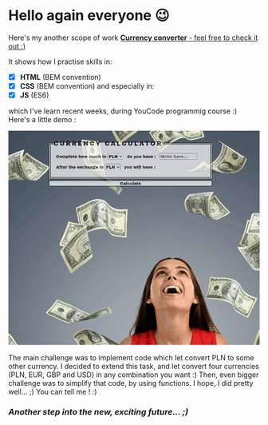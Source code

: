 # Hello again everyone 😉

Here's my another scope of work [**Currency converter** - feel free to check it out :)](https://woytekmig.github.io/currencyConverter/)

It shows how I practise skills in: 
- [x] **HTML**  (BEM convention)
- [x] **CSS**  (BEM convention)
and especially in: 
- [x] **JS** (ES6)

which I've learn recent weeks, during YouCode programmig course  :) Here's a little demo : 

![show](images/currencyCalculatorShow.gif)

The main challenge was to implement code which let convert PLN to some other currency. I decided to extend this task, and let convert four currencies (PLN, EUR, GBP and USD) in any combination you want :) Then, even bigger challenge was to simplify that code, by using functions. I hope, I did pretty well... ;) You can tell me ! :) 

### _Another step into the new, exciting future... ;)_
